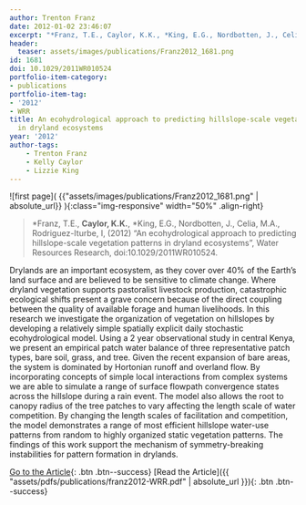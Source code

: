 ```yaml
---
author: Trenton Franz
date: 2012-01-02 23:46:07
excerpt: "*Franz, T.E., Caylor, K.K., *King, E.G., Nordbotten, J., Celia, M.A., Rodriguez-Iturbe, I, (2012) \u201CAn ecohydrological approach to predicting hillslope-scale vegetation patterns in dryland ecosystems\u201D, Water Resources Research, doi:10.1029/ 2011WR010524."
header:
  teaser: assets/images/publications/Franz2012_1681.png
id: 1681
doi: 10.1029/2011WR010524
portfolio-item-category:
- publications
portfolio-item-tag:
- '2012'
- WRR
title: An ecohydrological approach to predicting hillslope-scale vegetation patterns
  in dryland ecosystems
year: '2012'
author-tags:
    - Trenton Franz
    - Kelly Caylor
    - Lizzie King
---
```


![first page]( {{"assets/images/publications/Franz2012_1681.png" | absolute_url}} ){:class="img-responsive" width="50%" .align-right}

> *Franz, T.E., **Caylor, K.K.**, *King, E.G., Nordbotten, J., Celia, M.A., Rodriguez-Iturbe, I, (2012) “An ecohydrological approach to predicting hillslope-scale vegetation patterns in dryland ecosystems”, Water Resources Research, doi:10.1029/2011WR010524.


Drylands are an important ecosystem, as they cover over 40% of the Earth’s land surface and are believed to be sensitive to climate change. Where dryland vegetation supports pastoralist livestock production, catastrophic ecological shifts present a grave concern because of the direct coupling between the quality of available forage and human livelihoods. In this research we investigate the organization of vegetation on hillslopes by developing a relatively simple spatially explicit daily stochastic ecohydrological model. Using a 2 year observational study in central Kenya, we present an empirical patch water balance of three representative patch types, bare soil, grass, and tree. Given the recent expansion of bare areas, the system is dominated by Hortonian runoff and overland flow. By incorporating concepts of simple local interactions from complex systems we are able to simulate a range of surface flowpath convergence states across the hillslope during a rain event. The model also allows the root to canopy radius of the tree patches to vary affecting the length scale of water competition. By changing the length scales of facilitation and competition, the model demonstrates a range of most efficient hillslope water-use patterns from random to highly organized static vegetation patterns. The findings of this work support the mechanism of symmetry-breaking instabilities for pattern formation in drylands.




[Go to the Article](http://dx.doi.org/10.1029/2011WR010524){: .btn .btn--success} [Read the Article]({{ "assets/pdfs/publications/franz2012-WRR.pdf" | absolute_url }}){: .btn .btn--success}